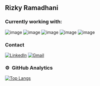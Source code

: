 ## Rizky Ramadhani

### Currently working with:

![image](https://img.shields.io/badge/Laravel-FF2D20?style=for-the-badge&logo=laravel&logoColor=white)
![image](https://img.shields.io/badge/Tailwind_CSS-38B2AC?style=for-the-badge&logo=tailwind-css&logoColor=white)
![image](https://img.shields.io/badge/MySQL-005C84?style=for-the-badge&logo=mysql&logoColor=white)
![image](https://img.shields.io/badge/React-20232A?style=for-the-badge&logo=react&logoColor=61DAFB)
![image](https://img.shields.io/badge/GIT-E44C30?style=for-the-badge&logo=git&logoColor=white)

### Contact

[![LinkedIn](https://img.shields.io/badge/LinkedIn-0077B5?style=for-the-badge&logo=linkedin&logoColor=white)](https://www.linkedin.com/in/ramadhanriz/)
[![Gmail](https://img.shields.io/badge/Gmail-D14836?style=for-the-badge&logo=gmail&logoColor=white)](mailto:ramadhanriz57@gmail.com)

### ⚙️ &nbsp;GitHub Analytics
[![Top Langs](https://github-readme-stats.vercel.app/api/top-langs/?username=ramadanriz&layout=compact&theme=radical)](https://github.com/anuraghazra/github-readme-stats)
